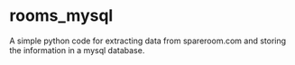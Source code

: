# rooms_mysql
A simple python code for extracting data from spareroom.com and storing the information in a mysql database. 
